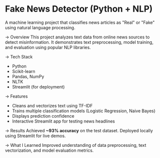 # Fake News Detector (Python + NLP)

A machine learning project that classifies news articles as "Real" or "Fake" using natural language processing.

-> Overview
This project analyzes text data from online news sources to detect misinformation. It demonstrates text preprocessing, model training, and evaluation using popular NLP libraries.

-> Tech Stack
- Python
- Scikit-learn
- Pandas, NumPy
- NLTK 
- Streamlit (for deployment)

-> Features
- Cleans and vectorizes text using TF-IDF
- Trains multiple classification models (Logistic Regression, Naive Bayes)
- Displays prediction confidence
- Interactive Streamlit app for testing news headlines

-> Results
Achieved **~93% accuracy** on the test dataset. Deployed locally using Streamlit for live demos.

-> What I Learned
Improved understanding of data preprocessing, text vectorization, and model evaluation metrics.

